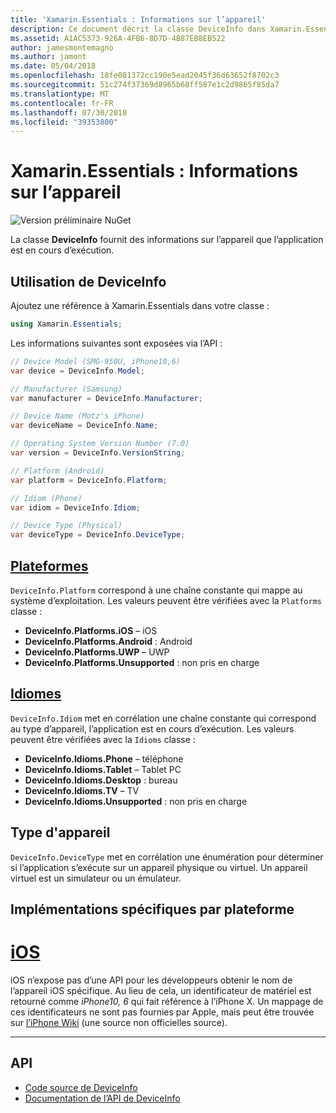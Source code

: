 ```yaml
---
title: 'Xamarin.Essentials : Informations sur l’appareil'
description: Ce document décrit la classe DeviceInfo dans Xamarin.Essentials, qui fournit des informations sur l’appareil, l’application est en cours d’exécution.
ms.assetid: A1AC5373-926A-4FB6-8D7D-4B87EB8EB522
author: jamesmontemagno
ms.author: jamont
ms.date: 05/04/2018
ms.openlocfilehash: 18fe081372cc190e5ead2045f36d63652f8702c3
ms.sourcegitcommit: 51c274f37369d8965b68ff587e1c2d9865f85da7
ms.translationtype: MT
ms.contentlocale: fr-FR
ms.lasthandoff: 07/30/2018
ms.locfileid: "39353800"
---
```

# <a name="xamarinessentials-device-information"></a>Xamarin.Essentials : Informations sur l’appareil

![Version préliminaire NuGet](~/media/shared/pre-release.png)

La classe **DeviceInfo** fournit des informations sur l’appareil que l’application est en cours d’exécution.

## <a name="using-deviceinfo"></a>Utilisation de **DeviceInfo**

Ajoutez une référence à Xamarin.Essentials dans votre classe :

```csharp
using Xamarin.Essentials;
```

Les informations suivantes sont exposées via l’API :

```csharp
// Device Model (SMG-950U, iPhone10,6)
var device = DeviceInfo.Model;

// Manufacturer (Samsung)
var manufacturer = DeviceInfo.Manufacturer;

// Device Name (Motz's iPhone)
var deviceName = DeviceInfo.Name;

// Operating System Version Number (7.0)
var version = DeviceInfo.VersionString;

// Platform (Android)
var platform = DeviceInfo.Platform;

// Idiom (Phone)
var idiom = DeviceInfo.Idiom;

// Device Type (Physical)
var deviceType = DeviceInfo.DeviceType;
```

## <a name="platformsxrefxamarinessentialsdeviceinfoplatforms"></a>[Plateformes](xref:Xamarin.Essentials.DeviceInfo.Platforms)

`DeviceInfo.Platform` correspond à une chaîne constante qui mappe au système d’exploitation. Les valeurs peuvent être vérifiées avec la `Platforms` classe :

- **DeviceInfo.Platforms.iOS** – iOS
- **DeviceInfo.Platforms.Android** : Android
- **DeviceInfo.Platforms.UWP** – UWP
- **DeviceInfo.Platforms.Unsupported** : non pris en charge

## <a name="idiomsxrefxamarinessentialsdeviceinfoidioms"></a>[Idiomes](xref:Xamarin.Essentials.DeviceInfo.Idioms)

`DeviceInfo.Idiom` met en corrélation une chaîne constante qui correspond au type d’appareil, l’application est en cours d’exécution. Les valeurs peuvent être vérifiées avec la `Idioms` classe :

- **DeviceInfo.Idioms.Phone** – téléphone
- **DeviceInfo.Idioms.Tablet** – Tablet PC
- **DeviceInfo.Idioms.Desktop** : bureau
- **DeviceInfo.Idioms.TV** – TV
- **DeviceInfo.Idioms.Unsupported** : non pris en charge

## <a name="device-type"></a>Type d'appareil

`DeviceInfo.DeviceType` met en corrélation une énumération pour déterminer si l’application s’exécute sur un appareil physique ou virtuel. Un appareil virtuel est un simulateur ou un émulateur.

## <a name="platform-implementation-specifics"></a>Implémentations spécifiques par plateforme

# <a name="iostabios"></a>[iOS](#tab/ios)

iOS n’expose pas d’une API pour les développeurs obtenir le nom de l’appareil iOS spécifique. Au lieu de cela, un identificateur de matériel est retourné comme _iPhone10, 6_ qui fait référence à l’iPhone X. Un mappage de ces identificateurs ne sont pas fournies par Apple, mais peut être trouvée sur [l’iPhone Wiki](https://www.theiphonewiki.com/wiki/Models) (une source non officielles source).

--------------

## <a name="api"></a>API

- [Code source de DeviceInfo](https://github.com/xamarin/Essentials/tree/master/Xamarin.Essentials/DeviceInfo)
- [Documentation de l’API de DeviceInfo](xref:Xamarin.Essentials.DeviceInfo)
